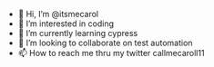 - 👋 Hi, I’m @itsmecarol
- 👀 I’m interested in coding 
- 🌱 I’m currently learning cypress 
- 💞️ I’m looking to collaborate on test automation 
- 📫 How to reach me thru my twitter callmecaroll11

<!---
itsmecarol/itsmecarol is a ✨ special ✨ repository because its `README.md` (this file) appears on your GitHub profile.
You can click the Preview link to take a look at your changes.
--->
